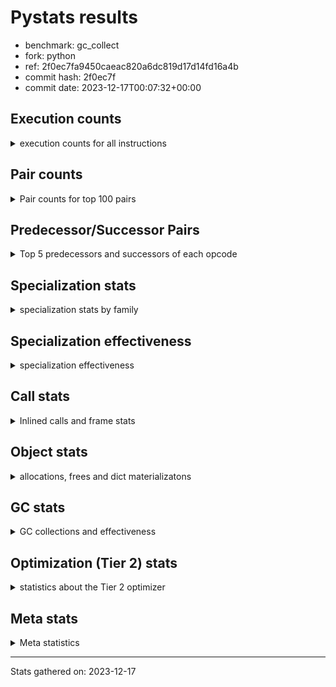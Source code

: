 
# Pystats results

- benchmark: gc_collect
- fork: python
- ref: 2f0ec7fa9450caeac820a6dc819d17d14fd16a4b
- commit hash: 2f0ec7f
- commit date: 2023-12-17T00:07:32+00:00

## Execution counts

<details>
<summary> execution counts for all instructions </summary>

|Name | Count | Self | Cumulative | Miss ratio | 
|---|---:|---:|---:|---:|
| LOAD_FAST | 55,839,040 | 16.8% | 16.8% |  |
| STORE_ATTR_INSTANCE_VALUE | 43,007,920 | 12.9% | 29.7% |  |
| STORE_FAST | 32,286,800 | 9.7% | 39.4% |  |
| LOAD_FAST_LOAD_FAST | 22,026,240 | 6.6% | 46.1% |  |
| LOAD_CONST | 22,021,200 | 6.6% | 52.7% |  |
| RESUME_CHECK | 22,021,160 | 6.6% | 59.3% | 0.0% |
| RETURN_CONST | 22,016,000 | 6.6% | 65.9% |  |
| LOAD_GLOBAL_MODULE | 11,289,500 | 3.4% | 69.3% |  |
| FOR_ITER_RANGE | 11,274,260 | 3.4% | 72.7% |  |
| POP_TOP | 11,269,220 | 3.4% | 76.1% |  |
| CALL_PY_EXACT_ARGS | 11,269,040 | 3.4% | 79.5% |  |
| RETURN_VALUE | 10,757,240 | 3.2% | 82.7% |  |
| JUMP_BACKWARD | 10,757,120 | 3.2% | 86.0% |  |
| LOAD_ATTR_INSTANCE_VALUE | 10,751,980 | 3.2% | 89.2% |  |
| EXIT_INIT_CHECK | 10,751,960 | 3.2% | 92.4% |  |
| CALL_ALLOC_AND_ENTER_INIT | 10,751,960 | 3.2% | 95.7% |  |
| LOAD_ATTR_METHOD_WITH_VALUES | 10,751,960 | 3.2% | 98.9% |  |
| GET_ITER | 517,200 | 0.2% | 99.0% |  |
| CALL_BUILTIN_CLASS | 517,140 | 0.2% | 99.2% |  |
| LOAD_GLOBAL_BUILTIN | 517,140 | 0.2% | 99.4% |  |
| POP_JUMP_IF_FALSE | 517,120 | 0.2% | 99.5% |  |
| COMPARE_OP_INT | 517,080 | 0.2% | 99.7% |  |
| CALL_LIST_APPEND | 511,980 | 0.2% | 99.8% |  |
| LOAD_ATTR_METHOD_NO_DICT | 511,980 | 0.2% | 100.0% |  |
| PUSH_NULL | 20,720 | 0.0% | 100.0% |  |
| LOAD_ATTR_MODULE | 20,460 | 0.0% | 100.0% |  |
| CALL | 11,100 | 0.0% | 100.0% |  |
| CALL_BUILTIN_FAST_WITH_KEYWORDS | 10,200 | 0.0% | 100.0% |  |
| BUILD_LIST | 5,200 | 0.0% | 100.0% |  |
| DELETE_FAST | 5,120 | 0.0% | 100.0% |  |
| POP_JUMP_IF_NOT_NONE | 5,120 | 0.0% | 100.0% |  |
| BINARY_OP_ADD_FLOAT | 5,100 | 0.0% | 100.0% | 1.2% |
| BINARY_OP_ADD_INT | 5,100 | 0.0% | 100.0% |  |
| BINARY_OP_MULTIPLY_INT | 5,100 | 0.0% | 100.0% |  |
| BINARY_OP_SUBTRACT_FLOAT | 5,100 | 0.0% | 100.0% |  |
| LOAD_GLOBAL | 480 | 0.0% | 100.0% |  |
| LOAD_ATTR | 360 | 0.0% | 100.0% |  |
| LOAD_DEREF | 240 | 0.0% | 100.0% |  |
| BINARY_OP | 160 | 0.0% | 100.0% |  |
| CALL_FUNCTION_EX | 160 | 0.0% | 100.0% |  |
| STORE_ATTR | 160 | 0.0% | 100.0% |  |
| RESUME | 120 | 0.0% | 100.0% | 8,533.3% |
| FOR_ITER | 120 | 0.0% | 100.0% |  |
| NOP | 80 | 0.0% | 100.0% |  |
| CALL_INTRINSIC_1 | 80 | 0.0% | 100.0% |  |
| COMPARE_OP | 80 | 0.0% | 100.0% |  |
| COPY_FREE_VARS | 80 | 0.0% | 100.0% |  |
| LIST_EXTEND | 80 | 0.0% | 100.0% |  |
| INTERPRETER_EXIT | 40 | 0.0% | 100.0% |  |


</details>

## Pair counts

<details>
<summary> Pair counts for top 100 pairs </summary>

|Pair | Count | Self | Cumulative | 
|---|---:|---:|---:|
| LOAD_CONST LOAD_FAST | 21,504,000 | 6.5% | 6.5% |
| STORE_ATTR_INSTANCE_VALUE RETURN_CONST | 21,503,960 | 6.5% | 12.9% |
| LOAD_FAST STORE_ATTR_INSTANCE_VALUE | 21,503,920 | 6.5% | 19.4% |
| CALL_PY_EXACT_ARGS RESUME_CHECK | 11,269,040 | 3.4% | 22.8% |
| RETURN_CONST POP_TOP | 11,264,000 | 3.4% | 26.2% |
| STORE_FAST LOAD_FAST | 10,762,240 | 3.2% | 29.4% |
| STORE_FAST LOAD_GLOBAL_MODULE | 10,762,080 | 3.2% | 32.6% |
| RETURN_VALUE STORE_FAST | 10,757,080 | 3.2% | 35.9% |
| JUMP_BACKWARD FOR_ITER_RANGE | 10,757,060 | 3.2% | 39.1% |
| FOR_ITER_RANGE STORE_FAST | 10,757,060 | 3.2% | 42.4% |
| RESUME_CHECK LOAD_CONST | 10,752,040 | 3.2% | 45.6% |
| LOAD_FAST STORE_FAST | 10,752,000 | 3.2% | 48.8% |
| RESUME_CHECK LOAD_FAST_LOAD_FAST | 10,751,980 | 3.2% | 52.1% |
| STORE_ATTR_INSTANCE_VALUE LOAD_CONST | 10,751,980 | 3.2% | 55.3% |
| STORE_ATTR_INSTANCE_VALUE LOAD_FAST_LOAD_FAST | 10,751,980 | 3.2% | 58.5% |
| EXIT_INIT_CHECK RETURN_VALUE | 10,751,960 | 3.2% | 61.8% |
| LOAD_FAST_LOAD_FAST LOAD_ATTR_INSTANCE_VALUE | 10,751,960 | 3.2% | 65.0% |
| LOAD_FAST_LOAD_FAST STORE_ATTR_INSTANCE_VALUE | 10,751,960 | 3.2% | 68.2% |
| RETURN_CONST EXIT_INIT_CHECK | 10,751,960 | 3.2% | 71.4% |
| CALL_ALLOC_AND_ENTER_INIT RESUME_CHECK | 10,751,960 | 3.2% | 74.7% |
| LOAD_ATTR_INSTANCE_VALUE STORE_ATTR_INSTANCE_VALUE | 10,751,960 | 3.2% | 77.9% |
| LOAD_ATTR_METHOD_WITH_VALUES LOAD_FAST | 10,751,960 | 3.2% | 81.1% |
| LOAD_FAST CALL_PY_EXACT_ARGS | 10,751,920 | 3.2% | 84.4% |
| LOAD_FAST LOAD_ATTR_METHOD_WITH_VALUES | 10,751,920 | 3.2% | 87.6% |
| LOAD_GLOBAL_MODULE CALL_ALLOC_AND_ENTER_INIT | 10,751,920 | 3.2% | 90.8% |
| POP_TOP LOAD_FAST | 10,240,000 | 3.1% | 93.9% |
| STORE_FAST JUMP_BACKWARD | 10,240,000 | 3.1% | 97.0% |
| FOR_ITER_RANGE LOAD_FAST | 517,200 | 0.2% | 97.2% |
| GET_ITER FOR_ITER_RANGE | 517,140 | 0.2% | 97.3% |
| CALL_BUILTIN_CLASS GET_ITER | 517,140 | 0.2% | 97.5% |
| LOAD_GLOBAL_BUILTIN LOAD_FAST | 517,140 | 0.2% | 97.6% |
| LOAD_FAST LOAD_CONST | 517,120 | 0.2% | 97.8% |
| LOAD_FAST CALL_BUILTIN_CLASS | 517,080 | 0.2% | 97.9% |
| STORE_FAST LOAD_GLOBAL_BUILTIN | 517,080 | 0.2% | 98.1% |
| COMPARE_OP_INT POP_JUMP_IF_FALSE | 517,080 | 0.2% | 98.3% |
| LOAD_GLOBAL_MODULE LOAD_FAST_LOAD_FAST | 517,080 | 0.2% | 98.4% |
| LOAD_FAST_LOAD_FAST CALL_PY_EXACT_ARGS | 517,040 | 0.2% | 98.6% |
| POP_TOP JUMP_BACKWARD | 512,000 | 0.2% | 98.7% |
| POP_TOP RETURN_CONST | 512,000 | 0.2% | 98.9% |
| POP_JUMP_IF_FALSE LOAD_FAST | 512,000 | 0.2% | 99.0% |
| LOAD_ATTR_METHOD_NO_DICT LOAD_FAST | 511,980 | 0.2% | 99.2% |
| RESUME_CHECK LOAD_FAST | 511,980 | 0.2% | 99.3% |
| LOAD_CONST COMPARE_OP_INT | 511,960 | 0.2% | 99.5% |
| LOAD_FAST CALL_LIST_APPEND | 511,960 | 0.2% | 99.6% |
| LOAD_FAST LOAD_ATTR_METHOD_NO_DICT | 511,960 | 0.2% | 99.8% |
| CALL_LIST_APPEND LOAD_GLOBAL_MODULE | 511,960 | 0.2% | 99.9% |
| LOAD_ATTR_MODULE PUSH_NULL | 20,460 | 0.0% | 100.0% |
| LOAD_GLOBAL_MODULE LOAD_ATTR_MODULE | 20,360 | 0.0% | 100.0% |
| PUSH_NULL CALL | 10,400 | 0.0% | 100.0% |
| PUSH_NULL CALL_BUILTIN_FAST_WITH_KEYWORDS | 10,160 | 0.0% | 100.0% |
| LOAD_FAST RETURN_VALUE | 5,200 | 0.0% | 100.0% |
| CALL STORE_FAST | 5,180 | 0.0% | 100.0% |
| BUILD_LIST STORE_FAST | 5,120 | 0.0% | 100.0% |
| CALL LOAD_FAST | 5,120 | 0.0% | 100.0% |
| LOAD_FAST POP_JUMP_IF_NOT_NONE | 5,120 | 0.0% | 100.0% |
| LOAD_FAST_LOAD_FAST LOAD_FAST | 5,120 | 0.0% | 100.0% |
| POP_JUMP_IF_FALSE JUMP_BACKWARD | 5,120 | 0.0% | 100.0% |
| POP_JUMP_IF_NOT_NONE LOAD_FAST_LOAD_FAST | 5,120 | 0.0% | 100.0% |
| STORE_FAST DELETE_FAST | 5,120 | 0.0% | 100.0% |
| BINARY_OP_ADD_FLOAT STORE_FAST | 5,100 | 0.0% | 100.0% |
| CALL_BUILTIN_FAST_WITH_KEYWORDS POP_TOP | 5,100 | 0.0% | 100.0% |
| CALL_BUILTIN_FAST_WITH_KEYWORDS STORE_FAST | 5,100 | 0.0% | 100.0% |
| RESUME_CHECK BUILD_LIST | 5,100 | 0.0% | 100.0% |
| POP_TOP LOAD_GLOBAL_MODULE | 5,080 | 0.0% | 100.0% |
| DELETE_FAST LOAD_GLOBAL_MODULE | 5,080 | 0.0% | 100.0% |
| LOAD_CONST BINARY_OP_ADD_INT | 5,080 | 0.0% | 100.0% |
| LOAD_FAST BINARY_OP_SUBTRACT_FLOAT | 5,080 | 0.0% | 100.0% |
| LOAD_FAST LOAD_GLOBAL_MODULE | 5,080 | 0.0% | 100.0% |
| BINARY_OP_ADD_INT BINARY_OP_MULTIPLY_INT | 5,080 | 0.0% | 100.0% |
| BINARY_OP_MULTIPLY_INT COMPARE_OP_INT | 5,080 | 0.0% | 100.0% |
| BINARY_OP_SUBTRACT_FLOAT BINARY_OP_ADD_FLOAT | 5,080 | 0.0% | 100.0% |
| CALL CALL | 300 | 0.0% | 100.0% |
| STORE_FAST LOAD_GLOBAL | 280 | 0.0% | 100.0% |
| LOAD_FAST CALL | 240 | 0.0% | 100.0% |
| LOAD_GLOBAL LOAD_GLOBAL_MODULE | 180 | 0.0% | 100.0% |
| PUSH_NULL LOAD_FAST | 160 | 0.0% | 100.0% |
| LOAD_DEREF PUSH_NULL | 160 | 0.0% | 100.0% |
| CALL POP_TOP | 120 | 0.0% | 100.0% |
| LOAD_FAST LOAD_ATTR | 120 | 0.0% | 100.0% |
| LOAD_ATTR PUSH_NULL | 100 | 0.0% | 100.0% |
| LOAD_ATTR LOAD_ATTR_MODULE | 100 | 0.0% | 100.0% |
| LOAD_GLOBAL LOAD_ATTR | 100 | 0.0% | 100.0% |
| LOAD_GLOBAL_MODULE LOAD_ATTR | 100 | 0.0% | 100.0% |
| NOP LOAD_DEREF | 80 | 0.0% | 100.0% |
| POP_TOP NOP | 80 | 0.0% | 100.0% |
| RETURN_VALUE RETURN_VALUE | 80 | 0.0% | 100.0% |
| BUILD_LIST LOAD_DEREF | 80 | 0.0% | 100.0% |
| CALL CALL_PY_EXACT_ARGS | 80 | 0.0% | 100.0% |
| CALL_FUNCTION_EX COPY_FREE_VARS | 80 | 0.0% | 100.0% |
| CALL_INTRINSIC_1 CALL_FUNCTION_EX | 80 | 0.0% | 100.0% |
| LIST_EXTEND CALL_INTRINSIC_1 | 80 | 0.0% | 100.0% |
| LOAD_CONST STORE_FAST | 80 | 0.0% | 100.0% |
| LOAD_DEREF LIST_EXTEND | 80 | 0.0% | 100.0% |
| LOAD_FAST BUILD_LIST | 80 | 0.0% | 100.0% |
| LOAD_FAST CALL_FUNCTION_EX | 80 | 0.0% | 100.0% |
| LOAD_FAST STORE_ATTR | 80 | 0.0% | 100.0% |
| LOAD_FAST_LOAD_FAST CALL | 80 | 0.0% | 100.0% |
| STORE_ATTR STORE_ATTR_INSTANCE_VALUE | 80 | 0.0% | 100.0% |
| GET_ITER FOR_ITER | 60 | 0.0% | 100.0% |
| POP_TOP LOAD_GLOBAL | 60 | 0.0% | 100.0% |


</details>

## Predecessor/Successor Pairs

<details>
<summary> Top 5 predecessors and successors of each opcode </summary>

### CACHE

<details>
<summary> Successors and predecessors for CACHE </summary>

|Successors | Count | Percentage | 
|---|---:|---:|
| RESUME | 20 | 50.0% |
| RESUME_CHECK | 20 | 50.0% |


</details>

### EXIT_INIT_CHECK

<details>
<summary> Successors and predecessors for EXIT_INIT_CHECK </summary>

|Predecessors | Count | Percentage | 
|---|---:|---:|
| RETURN_CONST | 10,751,960 | 100.0% |

|Successors | Count | Percentage | 
|---|---:|---:|
| RETURN_VALUE | 10,751,960 | 100.0% |


</details>

### GET_ITER

<details>
<summary> Successors and predecessors for GET_ITER </summary>

|Predecessors | Count | Percentage | 
|---|---:|---:|
| CALL_BUILTIN_CLASS | 517,140 | 100.0% |
| CALL | 60 | 0.0% |

|Successors | Count | Percentage | 
|---|---:|---:|
| FOR_ITER_RANGE | 517,140 | 100.0% |
| FOR_ITER | 60 | 0.0% |


</details>

### INTERPRETER_EXIT

<details>
<summary> Successors and predecessors for INTERPRETER_EXIT </summary>

|Predecessors | Count | Percentage | 
|---|---:|---:|
| RETURN_CONST | 40 | 100.0% |


</details>

### NOP

<details>
<summary> Successors and predecessors for NOP </summary>

|Predecessors | Count | Percentage | 
|---|---:|---:|
| POP_TOP | 80 | 100.0% |

|Successors | Count | Percentage | 
|---|---:|---:|
| LOAD_DEREF | 80 | 100.0% |


</details>

### POP_TOP

<details>
<summary> Successors and predecessors for POP_TOP </summary>

|Predecessors | Count | Percentage | 
|---|---:|---:|
| RETURN_CONST | 11,264,000 | 100.0% |
| CALL_BUILTIN_FAST_WITH_KEYWORDS | 5,100 | 0.0% |
| CALL | 120 | 0.0% |

|Successors | Count | Percentage | 
|---|---:|---:|
| LOAD_FAST | 10,240,000 | 90.9% |
| JUMP_BACKWARD | 512,000 | 4.5% |
| RETURN_CONST | 512,000 | 4.5% |
| LOAD_GLOBAL_MODULE | 5,080 | 0.0% |
| NOP | 80 | 0.0% |


</details>

### PUSH_NULL

<details>
<summary> Successors and predecessors for PUSH_NULL </summary>

|Predecessors | Count | Percentage | 
|---|---:|---:|
| LOAD_ATTR_MODULE | 20,460 | 98.7% |
| LOAD_DEREF | 160 | 0.8% |
| LOAD_ATTR | 100 | 0.5% |

|Successors | Count | Percentage | 
|---|---:|---:|
| CALL | 10,400 | 50.2% |
| CALL_BUILTIN_FAST_WITH_KEYWORDS | 10,160 | 49.0% |
| LOAD_FAST | 160 | 0.8% |


</details>

### RETURN_VALUE

<details>
<summary> Successors and predecessors for RETURN_VALUE </summary>

|Predecessors | Count | Percentage | 
|---|---:|---:|
| EXIT_INIT_CHECK | 10,751,960 | 100.0% |
| LOAD_FAST | 5,200 | 0.0% |
| RETURN_VALUE | 80 | 0.0% |

|Successors | Count | Percentage | 
|---|---:|---:|
| STORE_FAST | 10,757,080 | 100.0% |
| RETURN_VALUE | 80 | 0.0% |
| LOAD_GLOBAL | 40 | 0.0% |
| LOAD_GLOBAL_MODULE | 40 | 0.0% |


</details>

### BINARY_OP

<details>
<summary> Successors and predecessors for BINARY_OP </summary>

|Predecessors | Count | Percentage | 
|---|---:|---:|
| BINARY_OP | 40 | 25.0% |
| LOAD_CONST | 40 | 25.0% |
| LOAD_FAST | 40 | 25.0% |
| BINARY_OP_ADD_INT | 20 | 12.5% |
| BINARY_OP_SUBTRACT_FLOAT | 20 | 12.5% |

|Successors | Count | Percentage | 
|---|---:|---:|
| BINARY_OP | 40 | 25.0% |
| COMPARE_OP | 20 | 12.5% |
| STORE_FAST | 20 | 12.5% |
| BINARY_OP_ADD_FLOAT | 20 | 12.5% |
| BINARY_OP_ADD_INT | 20 | 12.5% |


</details>

### BUILD_LIST

<details>
<summary> Successors and predecessors for BUILD_LIST </summary>

|Predecessors | Count | Percentage | 
|---|---:|---:|
| RESUME_CHECK | 5,100 | 98.1% |
| LOAD_FAST | 80 | 1.5% |
| RESUME | 20 | 0.4% |

|Successors | Count | Percentage | 
|---|---:|---:|
| STORE_FAST | 5,120 | 98.5% |
| LOAD_DEREF | 80 | 1.5% |


</details>

### CALL

<details>
<summary> Successors and predecessors for CALL </summary>

|Predecessors | Count | Percentage | 
|---|---:|---:|
| PUSH_NULL | 10,400 | 93.7% |
| CALL | 300 | 2.7% |
| LOAD_FAST | 240 | 2.2% |
| LOAD_FAST_LOAD_FAST | 80 | 0.7% |
| LOAD_GLOBAL | 40 | 0.4% |

|Successors | Count | Percentage | 
|---|---:|---:|
| STORE_FAST | 5,180 | 46.7% |
| LOAD_FAST | 5,120 | 46.1% |
| CALL | 300 | 2.7% |
| POP_TOP | 120 | 1.1% |
| CALL_PY_EXACT_ARGS | 80 | 0.7% |


</details>

### CALL_FUNCTION_EX

<details>
<summary> Successors and predecessors for CALL_FUNCTION_EX </summary>

|Predecessors | Count | Percentage | 
|---|---:|---:|
| CALL_INTRINSIC_1 | 80 | 50.0% |
| LOAD_FAST | 80 | 50.0% |

|Successors | Count | Percentage | 
|---|---:|---:|
| COPY_FREE_VARS | 80 | 50.0% |
| RESUME_CHECK | 60 | 37.5% |
| RESUME | 20 | 12.5% |


</details>

### CALL_INTRINSIC_1

<details>
<summary> Successors and predecessors for CALL_INTRINSIC_1 </summary>

|Predecessors | Count | Percentage | 
|---|---:|---:|
| LIST_EXTEND | 80 | 100.0% |

|Successors | Count | Percentage | 
|---|---:|---:|
| CALL_FUNCTION_EX | 80 | 100.0% |


</details>

### COMPARE_OP

<details>
<summary> Successors and predecessors for COMPARE_OP </summary>

|Predecessors | Count | Percentage | 
|---|---:|---:|
| LOAD_CONST | 40 | 50.0% |
| BINARY_OP | 20 | 25.0% |
| BINARY_OP_MULTIPLY_INT | 20 | 25.0% |

|Successors | Count | Percentage | 
|---|---:|---:|
| POP_JUMP_IF_FALSE | 40 | 50.0% |
| COMPARE_OP_INT | 40 | 50.0% |


</details>

### COPY_FREE_VARS

<details>
<summary> Successors and predecessors for COPY_FREE_VARS </summary>

|Predecessors | Count | Percentage | 
|---|---:|---:|
| CALL_FUNCTION_EX | 80 | 100.0% |

|Successors | Count | Percentage | 
|---|---:|---:|
| RESUME_CHECK | 60 | 75.0% |
| RESUME | 20 | 25.0% |


</details>

### DELETE_FAST

<details>
<summary> Successors and predecessors for DELETE_FAST </summary>

|Predecessors | Count | Percentage | 
|---|---:|---:|
| STORE_FAST | 5,120 | 100.0% |

|Successors | Count | Percentage | 
|---|---:|---:|
| LOAD_GLOBAL_MODULE | 5,080 | 99.2% |
| LOAD_GLOBAL | 40 | 0.8% |


</details>

### FOR_ITER

<details>
<summary> Successors and predecessors for FOR_ITER </summary>

|Predecessors | Count | Percentage | 
|---|---:|---:|
| GET_ITER | 60 | 50.0% |
| JUMP_BACKWARD | 60 | 50.0% |

|Successors | Count | Percentage | 
|---|---:|---:|
| STORE_FAST | 60 | 50.0% |
| FOR_ITER_RANGE | 60 | 50.0% |


</details>

### JUMP_BACKWARD

<details>
<summary> Successors and predecessors for JUMP_BACKWARD </summary>

|Predecessors | Count | Percentage | 
|---|---:|---:|
| STORE_FAST | 10,240,000 | 95.2% |
| POP_TOP | 512,000 | 4.8% |
| POP_JUMP_IF_FALSE | 5,120 | 0.0% |

|Successors | Count | Percentage | 
|---|---:|---:|
| FOR_ITER_RANGE | 10,757,060 | 100.0% |
| FOR_ITER | 60 | 0.0% |


</details>

### LIST_EXTEND

<details>
<summary> Successors and predecessors for LIST_EXTEND </summary>

|Predecessors | Count | Percentage | 
|---|---:|---:|
| LOAD_DEREF | 80 | 100.0% |

|Successors | Count | Percentage | 
|---|---:|---:|
| CALL_INTRINSIC_1 | 80 | 100.0% |


</details>

### LOAD_ATTR

<details>
<summary> Successors and predecessors for LOAD_ATTR </summary>

|Predecessors | Count | Percentage | 
|---|---:|---:|
| LOAD_FAST | 120 | 33.3% |
| LOAD_GLOBAL | 100 | 27.8% |
| LOAD_GLOBAL_MODULE | 100 | 27.8% |
| LOAD_FAST_LOAD_FAST | 40 | 11.1% |

|Successors | Count | Percentage | 
|---|---:|---:|
| PUSH_NULL | 100 | 27.8% |
| LOAD_ATTR_MODULE | 100 | 27.8% |
| LOAD_FAST | 60 | 16.7% |
| LOAD_ATTR_METHOD_WITH_VALUES | 40 | 11.1% |
| STORE_ATTR | 20 | 5.6% |


</details>

### LOAD_CONST

<details>
<summary> Successors and predecessors for LOAD_CONST </summary>

|Predecessors | Count | Percentage | 
|---|---:|---:|
| RESUME_CHECK | 10,752,040 | 48.8% |
| STORE_ATTR_INSTANCE_VALUE | 10,751,980 | 48.8% |
| LOAD_FAST | 517,120 | 2.3% |
| RESUME | 40 | 0.0% |
| STORE_ATTR | 20 | 0.0% |

|Successors | Count | Percentage | 
|---|---:|---:|
| LOAD_FAST | 21,504,000 | 97.7% |
| COMPARE_OP_INT | 511,960 | 2.3% |
| BINARY_OP_ADD_INT | 5,080 | 0.0% |
| STORE_FAST | 80 | 0.0% |
| BINARY_OP | 40 | 0.0% |


</details>

### LOAD_DEREF

<details>
<summary> Successors and predecessors for LOAD_DEREF </summary>

|Predecessors | Count | Percentage | 
|---|---:|---:|
| NOP | 80 | 33.3% |
| BUILD_LIST | 80 | 33.3% |
| RESUME_CHECK | 60 | 25.0% |
| RESUME | 20 | 8.3% |

|Successors | Count | Percentage | 
|---|---:|---:|
| PUSH_NULL | 160 | 66.7% |
| LIST_EXTEND | 80 | 33.3% |


</details>

### LOAD_FAST

<details>
<summary> Successors and predecessors for LOAD_FAST </summary>

|Predecessors | Count | Percentage | 
|---|---:|---:|
| LOAD_CONST | 21,504,000 | 38.5% |
| STORE_FAST | 10,762,240 | 19.3% |
| LOAD_ATTR_METHOD_WITH_VALUES | 10,751,960 | 19.3% |
| POP_TOP | 10,240,000 | 18.3% |
| FOR_ITER_RANGE | 517,200 | 0.9% |

|Successors | Count | Percentage | 
|---|---:|---:|
| STORE_ATTR_INSTANCE_VALUE | 21,503,920 | 38.5% |
| STORE_FAST | 10,752,000 | 19.3% |
| CALL_PY_EXACT_ARGS | 10,751,920 | 19.3% |
| LOAD_ATTR_METHOD_WITH_VALUES | 10,751,920 | 19.3% |
| LOAD_CONST | 517,120 | 0.9% |


</details>

### LOAD_FAST_LOAD_FAST

<details>
<summary> Successors and predecessors for LOAD_FAST_LOAD_FAST </summary>

|Predecessors | Count | Percentage | 
|---|---:|---:|
| RESUME_CHECK | 10,751,980 | 48.8% |
| STORE_ATTR_INSTANCE_VALUE | 10,751,980 | 48.8% |
| LOAD_GLOBAL_MODULE | 517,080 | 2.3% |
| POP_JUMP_IF_NOT_NONE | 5,120 | 0.0% |
| LOAD_GLOBAL | 40 | 0.0% |

|Successors | Count | Percentage | 
|---|---:|---:|
| LOAD_ATTR_INSTANCE_VALUE | 10,751,960 | 48.8% |
| STORE_ATTR_INSTANCE_VALUE | 10,751,960 | 48.8% |
| CALL_PY_EXACT_ARGS | 517,040 | 2.3% |
| LOAD_FAST | 5,120 | 0.0% |
| CALL | 80 | 0.0% |


</details>

### LOAD_GLOBAL

<details>
<summary> Successors and predecessors for LOAD_GLOBAL </summary>

|Predecessors | Count | Percentage | 
|---|---:|---:|
| STORE_FAST | 280 | 58.3% |
| POP_TOP | 60 | 12.5% |
| RETURN_VALUE | 40 | 8.3% |
| DELETE_FAST | 40 | 8.3% |
| LOAD_FAST | 40 | 8.3% |

|Successors | Count | Percentage | 
|---|---:|---:|
| LOAD_GLOBAL_MODULE | 180 | 37.5% |
| LOAD_ATTR | 100 | 20.8% |
| LOAD_FAST | 60 | 12.5% |
| LOAD_GLOBAL_BUILTIN | 60 | 12.5% |
| CALL | 40 | 8.3% |


</details>

### POP_JUMP_IF_FALSE

<details>
<summary> Successors and predecessors for POP_JUMP_IF_FALSE </summary>

|Predecessors | Count | Percentage | 
|---|---:|---:|
| COMPARE_OP_INT | 517,080 | 100.0% |
| COMPARE_OP | 40 | 0.0% |

|Successors | Count | Percentage | 
|---|---:|---:|
| LOAD_FAST | 512,000 | 99.0% |
| JUMP_BACKWARD | 5,120 | 1.0% |


</details>

### POP_JUMP_IF_NOT_NONE

<details>
<summary> Successors and predecessors for POP_JUMP_IF_NOT_NONE </summary>

|Predecessors | Count | Percentage | 
|---|---:|---:|
| LOAD_FAST | 5,120 | 100.0% |

|Successors | Count | Percentage | 
|---|---:|---:|
| LOAD_FAST_LOAD_FAST | 5,120 | 100.0% |


</details>

### RETURN_CONST

<details>
<summary> Successors and predecessors for RETURN_CONST </summary>

|Predecessors | Count | Percentage | 
|---|---:|---:|
| STORE_ATTR_INSTANCE_VALUE | 21,503,960 | 97.7% |
| POP_TOP | 512,000 | 2.3% |
| STORE_ATTR | 40 | 0.0% |

|Successors | Count | Percentage | 
|---|---:|---:|
| POP_TOP | 11,264,000 | 51.2% |
| EXIT_INIT_CHECK | 10,751,960 | 48.8% |
| INTERPRETER_EXIT | 40 | 0.0% |


</details>

### STORE_ATTR

<details>
<summary> Successors and predecessors for STORE_ATTR </summary>

|Predecessors | Count | Percentage | 
|---|---:|---:|
| LOAD_FAST | 80 | 50.0% |
| LOAD_FAST_LOAD_FAST | 40 | 25.0% |
| LOAD_ATTR | 20 | 12.5% |
| LOAD_ATTR_INSTANCE_VALUE | 20 | 12.5% |

|Successors | Count | Percentage | 
|---|---:|---:|
| STORE_ATTR_INSTANCE_VALUE | 80 | 50.0% |
| RETURN_CONST | 40 | 25.0% |
| LOAD_CONST | 20 | 12.5% |
| LOAD_FAST_LOAD_FAST | 20 | 12.5% |


</details>

### STORE_FAST

<details>
<summary> Successors and predecessors for STORE_FAST </summary>

|Predecessors | Count | Percentage | 
|---|---:|---:|
| RETURN_VALUE | 10,757,080 | 33.3% |
| FOR_ITER_RANGE | 10,757,060 | 33.3% |
| LOAD_FAST | 10,752,000 | 33.3% |
| CALL | 5,180 | 0.0% |
| BUILD_LIST | 5,120 | 0.0% |

|Successors | Count | Percentage | 
|---|---:|---:|
| LOAD_FAST | 10,762,240 | 33.3% |
| LOAD_GLOBAL_MODULE | 10,762,080 | 33.3% |
| JUMP_BACKWARD | 10,240,000 | 31.7% |
| LOAD_GLOBAL_BUILTIN | 517,080 | 1.6% |
| DELETE_FAST | 5,120 | 0.0% |


</details>

### RESUME

<details>
<summary> Successors and predecessors for RESUME </summary>

|Predecessors | Count | Percentage | 
|---|---:|---:|
| CALL | 60 | 50.0% |
| CACHE | 20 | 16.7% |
| CALL_FUNCTION_EX | 20 | 16.7% |
| COPY_FREE_VARS | 20 | 16.7% |

|Successors | Count | Percentage | 
|---|---:|---:|
| LOAD_CONST | 40 | 33.3% |
| BUILD_LIST | 20 | 16.7% |
| LOAD_DEREF | 20 | 16.7% |
| LOAD_FAST | 20 | 16.7% |
| LOAD_FAST_LOAD_FAST | 20 | 16.7% |


</details>

### BINARY_OP_ADD_FLOAT

<details>
<summary> Successors and predecessors for BINARY_OP_ADD_FLOAT </summary>

|Predecessors | Count | Percentage | 
|---|---:|---:|
| BINARY_OP_SUBTRACT_FLOAT | 5,080 | 99.6% |
| BINARY_OP | 20 | 0.4% |

|Successors | Count | Percentage | 
|---|---:|---:|
| STORE_FAST | 5,100 | 100.0% |


</details>

### BINARY_OP_ADD_INT

<details>
<summary> Successors and predecessors for BINARY_OP_ADD_INT </summary>

|Predecessors | Count | Percentage | 
|---|---:|---:|
| LOAD_CONST | 5,080 | 99.6% |
| BINARY_OP | 20 | 0.4% |

|Successors | Count | Percentage | 
|---|---:|---:|
| BINARY_OP_MULTIPLY_INT | 5,080 | 99.6% |
| BINARY_OP | 20 | 0.4% |


</details>

### BINARY_OP_MULTIPLY_INT

<details>
<summary> Successors and predecessors for BINARY_OP_MULTIPLY_INT </summary>

|Predecessors | Count | Percentage | 
|---|---:|---:|
| BINARY_OP_ADD_INT | 5,080 | 99.6% |
| BINARY_OP | 20 | 0.4% |

|Successors | Count | Percentage | 
|---|---:|---:|
| COMPARE_OP_INT | 5,080 | 99.6% |
| COMPARE_OP | 20 | 0.4% |


</details>

### BINARY_OP_SUBTRACT_FLOAT

<details>
<summary> Successors and predecessors for BINARY_OP_SUBTRACT_FLOAT </summary>

|Predecessors | Count | Percentage | 
|---|---:|---:|
| LOAD_FAST | 5,080 | 99.6% |
| BINARY_OP | 20 | 0.4% |

|Successors | Count | Percentage | 
|---|---:|---:|
| BINARY_OP_ADD_FLOAT | 5,080 | 99.6% |
| BINARY_OP | 20 | 0.4% |


</details>

### CALL_ALLOC_AND_ENTER_INIT

<details>
<summary> Successors and predecessors for CALL_ALLOC_AND_ENTER_INIT </summary>

|Predecessors | Count | Percentage | 
|---|---:|---:|
| LOAD_GLOBAL_MODULE | 10,751,920 | 100.0% |
| CALL | 40 | 0.0% |

|Successors | Count | Percentage | 
|---|---:|---:|
| RESUME_CHECK | 10,751,960 | 100.0% |


</details>

### CALL_BUILTIN_CLASS

<details>
<summary> Successors and predecessors for CALL_BUILTIN_CLASS </summary>

|Predecessors | Count | Percentage | 
|---|---:|---:|
| LOAD_FAST | 517,080 | 100.0% |
| CALL | 60 | 0.0% |

|Successors | Count | Percentage | 
|---|---:|---:|
| GET_ITER | 517,140 | 100.0% |


</details>

### CALL_BUILTIN_FAST_WITH_KEYWORDS

<details>
<summary> Successors and predecessors for CALL_BUILTIN_FAST_WITH_KEYWORDS </summary>

|Predecessors | Count | Percentage | 
|---|---:|---:|
| PUSH_NULL | 10,160 | 99.6% |
| CALL | 40 | 0.4% |

|Successors | Count | Percentage | 
|---|---:|---:|
| POP_TOP | 5,100 | 50.0% |
| STORE_FAST | 5,100 | 50.0% |


</details>

### CALL_LIST_APPEND

<details>
<summary> Successors and predecessors for CALL_LIST_APPEND </summary>

|Predecessors | Count | Percentage | 
|---|---:|---:|
| LOAD_FAST | 511,960 | 100.0% |
| CALL | 20 | 0.0% |

|Successors | Count | Percentage | 
|---|---:|---:|
| LOAD_GLOBAL_MODULE | 511,960 | 100.0% |
| LOAD_GLOBAL | 20 | 0.0% |


</details>

### CALL_PY_EXACT_ARGS

<details>
<summary> Successors and predecessors for CALL_PY_EXACT_ARGS </summary>

|Predecessors | Count | Percentage | 
|---|---:|---:|
| LOAD_FAST | 10,751,920 | 95.4% |
| LOAD_FAST_LOAD_FAST | 517,040 | 4.6% |
| CALL | 80 | 0.0% |

|Successors | Count | Percentage | 
|---|---:|---:|
| RESUME_CHECK | 11,269,040 | 100.0% |


</details>

### COMPARE_OP_INT

<details>
<summary> Successors and predecessors for COMPARE_OP_INT </summary>

|Predecessors | Count | Percentage | 
|---|---:|---:|
| LOAD_CONST | 511,960 | 99.0% |
| BINARY_OP_MULTIPLY_INT | 5,080 | 1.0% |
| COMPARE_OP | 40 | 0.0% |

|Successors | Count | Percentage | 
|---|---:|---:|
| POP_JUMP_IF_FALSE | 517,080 | 100.0% |


</details>

### FOR_ITER_RANGE

<details>
<summary> Successors and predecessors for FOR_ITER_RANGE </summary>

|Predecessors | Count | Percentage | 
|---|---:|---:|
| JUMP_BACKWARD | 10,757,060 | 95.4% |
| GET_ITER | 517,140 | 4.6% |
| FOR_ITER | 60 | 0.0% |

|Successors | Count | Percentage | 
|---|---:|---:|
| STORE_FAST | 10,757,060 | 95.4% |
| LOAD_FAST | 517,200 | 4.6% |


</details>

### LOAD_ATTR_INSTANCE_VALUE

<details>
<summary> Successors and predecessors for LOAD_ATTR_INSTANCE_VALUE </summary>

|Predecessors | Count | Percentage | 
|---|---:|---:|
| LOAD_FAST_LOAD_FAST | 10,751,960 | 100.0% |
| LOAD_ATTR | 20 | 0.0% |

|Successors | Count | Percentage | 
|---|---:|---:|
| STORE_ATTR_INSTANCE_VALUE | 10,751,960 | 100.0% |
| STORE_ATTR | 20 | 0.0% |


</details>

### LOAD_ATTR_METHOD_NO_DICT

<details>
<summary> Successors and predecessors for LOAD_ATTR_METHOD_NO_DICT </summary>

|Predecessors | Count | Percentage | 
|---|---:|---:|
| LOAD_FAST | 511,960 | 100.0% |
| LOAD_ATTR | 20 | 0.0% |

|Successors | Count | Percentage | 
|---|---:|---:|
| LOAD_FAST | 511,980 | 100.0% |


</details>

### LOAD_ATTR_METHOD_WITH_VALUES

<details>
<summary> Successors and predecessors for LOAD_ATTR_METHOD_WITH_VALUES </summary>

|Predecessors | Count | Percentage | 
|---|---:|---:|
| LOAD_FAST | 10,751,920 | 100.0% |
| LOAD_ATTR | 40 | 0.0% |

|Successors | Count | Percentage | 
|---|---:|---:|
| LOAD_FAST | 10,751,960 | 100.0% |


</details>

### LOAD_ATTR_MODULE

<details>
<summary> Successors and predecessors for LOAD_ATTR_MODULE </summary>

|Predecessors | Count | Percentage | 
|---|---:|---:|
| LOAD_GLOBAL_MODULE | 20,360 | 99.5% |
| LOAD_ATTR | 100 | 0.5% |

|Successors | Count | Percentage | 
|---|---:|---:|
| PUSH_NULL | 20,460 | 100.0% |


</details>

### LOAD_GLOBAL_BUILTIN

<details>
<summary> Successors and predecessors for LOAD_GLOBAL_BUILTIN </summary>

|Predecessors | Count | Percentage | 
|---|---:|---:|
| STORE_FAST | 517,080 | 100.0% |
| LOAD_GLOBAL | 60 | 0.0% |

|Successors | Count | Percentage | 
|---|---:|---:|
| LOAD_FAST | 517,140 | 100.0% |


</details>

### LOAD_GLOBAL_MODULE

<details>
<summary> Successors and predecessors for LOAD_GLOBAL_MODULE </summary>

|Predecessors | Count | Percentage | 
|---|---:|---:|
| STORE_FAST | 10,762,080 | 95.3% |
| CALL_LIST_APPEND | 511,960 | 4.5% |
| POP_TOP | 5,080 | 0.0% |
| DELETE_FAST | 5,080 | 0.0% |
| LOAD_FAST | 5,080 | 0.0% |

|Successors | Count | Percentage | 
|---|---:|---:|
| CALL_ALLOC_AND_ENTER_INIT | 10,751,920 | 95.2% |
| LOAD_FAST_LOAD_FAST | 517,080 | 4.6% |
| LOAD_ATTR_MODULE | 20,360 | 0.2% |
| LOAD_ATTR | 100 | 0.0% |
| CALL | 40 | 0.0% |


</details>

### RESUME_CHECK

<details>
<summary> Successors and predecessors for RESUME_CHECK </summary>

|Predecessors | Count | Percentage | 
|---|---:|---:|
| CALL_PY_EXACT_ARGS | 11,269,040 | 51.2% |
| CALL_ALLOC_AND_ENTER_INIT | 10,751,960 | 48.8% |
| CALL_FUNCTION_EX | 60 | 0.0% |
| COPY_FREE_VARS | 60 | 0.0% |
| CACHE | 20 | 0.0% |

|Successors | Count | Percentage | 
|---|---:|---:|
| LOAD_CONST | 10,752,040 | 48.8% |
| LOAD_FAST_LOAD_FAST | 10,751,980 | 48.8% |
| LOAD_FAST | 511,980 | 2.3% |
| BUILD_LIST | 5,100 | 0.0% |
| LOAD_DEREF | 60 | 0.0% |


</details>

### STORE_ATTR_INSTANCE_VALUE

<details>
<summary> Successors and predecessors for STORE_ATTR_INSTANCE_VALUE </summary>

|Predecessors | Count | Percentage | 
|---|---:|---:|
| LOAD_FAST | 21,503,920 | 50.0% |
| LOAD_FAST_LOAD_FAST | 10,751,960 | 25.0% |
| LOAD_ATTR_INSTANCE_VALUE | 10,751,960 | 25.0% |
| STORE_ATTR | 80 | 0.0% |

|Successors | Count | Percentage | 
|---|---:|---:|
| RETURN_CONST | 21,503,960 | 50.0% |
| LOAD_CONST | 10,751,980 | 25.0% |
| LOAD_FAST_LOAD_FAST | 10,751,980 | 25.0% |


</details>


</details>

## Specialization stats

<details>
<summary> specialization stats by family </summary>

### BINARY_OP

<details>
<summary> specialization stats for BINARY_OP family </summary>

|Kind | Count | Ratio | 
|---|---:|---:|
|     deferred | 140 | 0.7% |
|          hit | 20,340 | 98.9% |
|         miss | 60 | 0.3% |

| | Count | Ratio | 
|---|---:|---:|
| Success | 80 | 100.0% |
| Failure | 0 | 0.0% |


</details>

### CALL

<details>
<summary> specialization stats for CALL family </summary>

|Kind | Count | Ratio | 
|---|---:|---:|
|     deferred | 10,560 | 0.0% |
|          hit | 23,060,320 | 100.0% |

| | Count | Ratio | 
|---|---:|---:|
| Success | 240 | 44.4% |
| Failure | 300 | 55.6% |

|Failure kind | Count | Ratio | 
|---|---:|---:|
| cfunc noargs | 300 | 100.0% |


</details>

### COMPARE_OP

<details>
<summary> specialization stats for COMPARE_OP family </summary>

|Kind | Count | Ratio | 
|---|---:|---:|
|     deferred | 40 | 0.0% |
|          hit | 517,080 | 100.0% |

| | Count | Ratio | 
|---|---:|---:|
| Success | 40 | 100.0% |
| Failure | 0 | 0.0% |


</details>

### FOR_ITER

<details>
<summary> specialization stats for FOR_ITER family </summary>

|Kind | Count | Ratio | 
|---|---:|---:|
|     deferred | 60 | 0.0% |
|          hit | 11,274,260 | 100.0% |

| | Count | Ratio | 
|---|---:|---:|
| Success | 60 | 100.0% |
| Failure | 0 | 0.0% |


</details>

### LOAD_ATTR

<details>
<summary> specialization stats for LOAD_ATTR family </summary>

|Kind | Count | Ratio | 
|---|---:|---:|
|     deferred | 180 | 0.0% |
|          hit | 22,036,380 | 100.0% |

| | Count | Ratio | 
|---|---:|---:|
| Success | 180 | 100.0% |
| Failure | 0 | 0.0% |


</details>

### LOAD_GLOBAL

<details>
<summary> specialization stats for LOAD_GLOBAL family </summary>

|Kind | Count | Ratio | 
|---|---:|---:|
|     deferred | 240 | 0.0% |
|          hit | 11,806,640 | 100.0% |

| | Count | Ratio | 
|---|---:|---:|
| Success | 240 | 100.0% |
| Failure | 0 | 0.0% |


</details>

### POP_JUMP_IF_FALSE

<details>
<summary> specialization stats for POP_JUMP_IF_FALSE family </summary>


</details>

### POP_JUMP_IF_NOT_NONE

<details>
<summary> specialization stats for POP_JUMP_IF_NOT_NONE family </summary>


</details>

### STORE_ATTR

<details>
<summary> specialization stats for STORE_ATTR family </summary>

|Kind | Count | Ratio | 
|---|---:|---:|
|     deferred | 80 | 0.0% |
|          hit | 43,007,920 | 100.0% |

| | Count | Ratio | 
|---|---:|---:|
| Success | 80 | 100.0% |
| Failure | 0 | 0.0% |


</details>


</details>

## Specialization effectiveness

<details>
<summary> specialization effectiveness </summary>

|Instructions | Count | Ratio | 
|---|---:|---:|
| Basic | 198,273,940 | 59.6% |
| Not specialized | 534,700 | 0.2% |
| Specialized hits | 133,733,860 | 40.2% |
| Specialized misses | 10,300 | 0.0% |

### Deferred by instruction

<details>
<summary> deferred by instruction </summary>

|Name | Count | Ratio | 
|---|---:|---:|
| CALL | 10,560 | 93.5% |
| LOAD_GLOBAL | 240 | 2.1% |
| LOAD_ATTR | 180 | 1.6% |
| BINARY_OP | 140 | 1.2% |
| STORE_ATTR | 80 | 0.7% |
| FOR_ITER | 60 | 0.5% |
| COMPARE_OP | 40 | 0.4% |
| BINARY_SLICE | 0 | 0.0% |
| STORE_SLICE | 0 | 0.0% |
| CACHE | 0 | 0.0% |


</details>

### Misses by instruction

<details>
<summary> misses by instruction </summary>

|Name | Count | Ratio | 
|---|---:|---:|
| RESUME | 10,240 | 49.9% |
| RESUME_CHECK | 10,240 | 49.9% |
| BINARY_OP_ADD_FLOAT | 60 | 0.3% |
| CACHE | 0 | 0.0% |
| EXIT_INIT_CHECK | 0 | 0.0% |
| GET_ITER | 0 | 0.0% |
| INTERPRETER_EXIT | 0 | 0.0% |
| NOP | 0 | 0.0% |
| POP_TOP | 0 | 0.0% |
| PUSH_NULL | 0 | 0.0% |


</details>


</details>

## Call stats

<details>
<summary> Inlined calls and frame stats </summary>

| | Count | Ratio | 
|---|---:|---:|
| Calls to PyEval_EvalDefault | 40 | 0.0% |
| Calls to Python functions inlined | 22,021,240 | 100.0% |
| Calls via PyEval_EvalFrame (total) | 40 | 0.0% |
| Calls via PyEval_EvalFrame (vector) | 40 | 0.0% |
| Calls via PyEval_EvalFrame (generator) | 0 | 0.0% |
| Calls via PyEval_EvalFrame (legacy) | 0 | 0.0% |
| Calls via PyEval_EvalFrame (function vectorcall) | 40 | 0.0% |
| Calls via PyEval_EvalFrame (build class) | 0 | 0.0% |
| Calls via PyEval_EvalFrame (slot) | 0 | 0.0% |
| Calls via PyEval_EvalFrame (function ex) | 160 | 0.0% |
| Calls via PyEval_EvalFrame (api) | 0 | 0.0% |
| Calls via PyEval_EvalFrame (method) | 0 | 0.0% |
| Frame objects created | 0 | 0.0% |
| Frames pushed | 32,772,960 | 148.8% |


</details>

## Object stats

<details>
<summary> allocations, frees and dict materializatons </summary>

| | Count | Ratio | 
|---|---:|---:|
| Allocations from freelist | 60 | 0.0% |
| Frees to freelist | 16,180 |  |
| Allocations | 22,605,240 | 100.0% |
| Allocations to 512 bytes | 22,605,240 | 100.0% |
| Allocations to 4 kbytes | 0 | 0.0% |
| Allocations over 4 kbytes | 0 | 0.0% |
| Frees | 22,619,251 |  |
| New values | 40 |  |
| Interpreter increfs | 175,181,500 | 89.3% |
| Interpreter decrefs | 164,977,920 | 79.3% |
| Increfs | 20,993,260 | 10.7% |
| Decrefs | 43,055,752 | 20.7% |
| Materialize dict (on request) | 0 | 0.0% |
| Materialize dict (new key) | 0 | 0.0% |
| Materialize dict (too big) | 0 | 0.0% |
| Materialize dict (str subclass) | 0 | 0.0% |
| Dematerialize dict | 0 | 0.0% |
| Method cache hits | 342 |  |
| Method cache misses | 78 |  |
| Method cache collisions | 84 |  |
| Method cache dunder hits | 60 |  |
| Method cache dunder misses | 20 |  |


</details>

## GC stats

<details>
<summary> GC collections and effectiveness </summary>

|Generation | Collections | Objects collected | Object visits | 
|---:|---:|---:|---:|
| 0 | 10,240 | 0 | 43,345,920 |
| 1 | 0 | 0 | 0 |
| 2 | 10,240 | 10,753,920 | 1,232,851,640 |


</details>

## Optimization (Tier 2) stats

<details>
<summary> statistics about the Tier 2 optimizer </summary>

| | Count | Ratio | 
|---|---:|---:|
| Optimization attempts | 0 |  |
| Traces created | 0 |  |
| Trace stack overflow | 0 |  |
| Trace stack underflow | 0 |  |
| Trace too long | 0 |  |
| Trace too short | 0 |  |
| Inner loop found | 0 |  |
| Recursive call | 0 |  |
| Low confidence | 0 |  |
| Traces executed | 0 |  |
| Uops executed | 0 |  |

### Trace length histogram

<details>
<summary> trace length histogram </summary>

|Range | Count | Ratio | 
|---|---:|---:|
| <= 1 | 0 |  |


</details>

### Optimized trace length histogram

<details>
<summary> optimized trace length histogram </summary>

|Range | Count | Ratio | 
|---|---:|---:|
| <= 1 | 0 |  |


</details>

### Trace run length histogram

<details>
<summary> trace run length histogram </summary>

|Range | Count | Ratio | 
|---|---:|---:|
| <= 1 | 0 |  |


</details>

### Uop execution stats

<details>
<summary> uop execution stats </summary>


</details>

### Unsupported opcodes

<details>
<summary> unsupported opcodes </summary>


</details>


</details>

## Meta stats

<details>
<summary> Meta statistics </summary>

| | Count | 
|---|---:|
| Number of data files | 20 |


</details>

---
Stats gathered on: 2023-12-17
